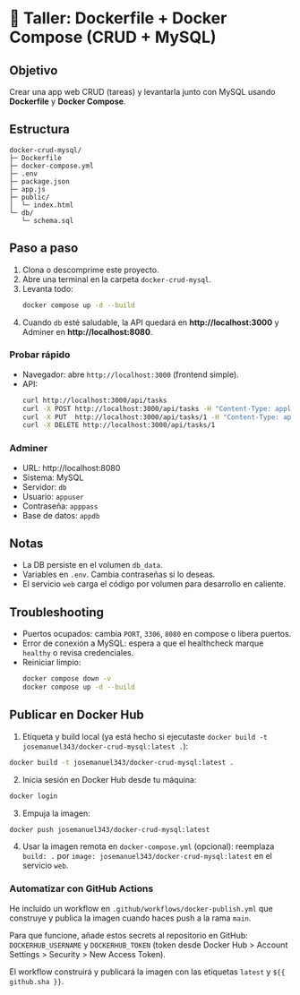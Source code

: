 # 🧱 Taller: Dockerfile + Docker Compose (CRUD + MySQL)

## Objetivo
Crear una app web CRUD (tareas) y levantarla junto con MySQL usando **Dockerfile** y **Docker Compose**.

## Estructura
```
docker-crud-mysql/
├─ Dockerfile
├─ docker-compose.yml
├─ .env
├─ package.json
├─ app.js
├─ public/
│  └─ index.html
└─ db/
   └─ schema.sql
```

## Paso a paso
1) Clona o descomprime este proyecto.
2) Abre una terminal en la carpeta `docker-crud-mysql`.
3) Levanta todo:
   ```bash
   docker compose up -d --build
   ```
4) Cuando `db` esté saludable, la API quedará en **http://localhost:3000** y Adminer en **http://localhost:8080**.

### Probar rápido
- Navegador: abre `http://localhost:3000` (frontend simple).
- API:
  ```bash
  curl http://localhost:3000/api/tasks
  curl -X POST http://localhost:3000/api/tasks -H "Content-Type: application/json" -d '{"title":"Nueva tarea"}'
  curl -X PUT  http://localhost:3000/api/tasks/1 -H "Content-Type: application/json" -d '{"done":true}'
  curl -X DELETE http://localhost:3000/api/tasks/1
  ```

### Adminer
- URL: http://localhost:8080
- Sistema: MySQL
- Servidor: `db`
- Usuario: `appuser`
- Contraseña: `apppass`
- Base de datos: `appdb`

## Notas
- La DB persiste en el volumen `db_data`.
- Variables en `.env`. Cambia contraseñas si lo deseas.
- El servicio `web` carga el código por volumen para desarrollo en caliente.

## Troubleshooting
- Puertos ocupados: cambia `PORT`, `3306`, `8080` en compose o libera puertos.
- Error de conexión a MySQL: espera a que el healthcheck marque `healthy` o revisa credenciales.
- Reiniciar limpio:
  ```bash
  docker compose down -v
  docker compose up -d --build
  ```

## Publicar en Docker Hub

1) Etiqueta y build local (ya está hecho si ejecutaste `docker build -t josemanuel343/docker-crud-mysql:latest .`):

```bash
docker build -t josemanuel343/docker-crud-mysql:latest .
```

2) Inicia sesión en Docker Hub desde tu máquina:

```bash
docker login
```

3) Empuja la imagen:

```bash
docker push josemanuel343/docker-crud-mysql:latest
```

4) Usar la imagen remota en `docker-compose.yml` (opcional): reemplaza `build: .` por `image: josemanuel343/docker-crud-mysql:latest` en el servicio `web`.

### Automatizar con GitHub Actions

He incluido un workflow en `.github/workflows/docker-publish.yml` que construye y publica la imagen cuando haces push a la rama `main`.

Para que funcione, añade estos secrets al repositorio en GitHub: `DOCKERHUB_USERNAME` y `DOCKERHUB_TOKEN` (token desde Docker Hub > Account Settings > Security > New Access Token).

El workflow construirá y publicará la imagen con las etiquetas `latest` y `${{ github.sha }}`.

